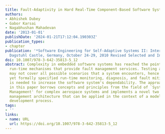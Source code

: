 ```yaml
---
title: Fault-Adaptivity in Hard Real-Time Component-Based Software Systems
authors:
- Abhishek Dubey
- Gabor Karsai
- Nagabhushan Mahadevan
date: '2013-01-01'
publishDate: '2024-01-21T17:12:04.190303Z'
publication_types:
- chapter
publication: '*Software Engineering for Self-Adaptive Systems II: International Seminar,
  Dagstuhl Castle, Germany, October 24-29, 2010 Revised Selected and Invited Papers*'
doi: 10.1007/978-3-642-35813-5_12
abstract: Complexity in embedded software systems has reached the point where we need
  run-time mechanisms that provide fault management services. Testing and verification
  may not cover all possible scenarios that a system encounters, hence a simpler,
  yet formally specified run-time monitoring, diagnosis, and fault mitigation architecture
  is needed to increase the software system's dependability. The approach described
  in this paper borrows concepts and principles from the field of `Systems Health
  Management' for complex aerospace systems and implements a novel two level health
  management architecture that can be applied in the context of a model-based software
  development process.
tags:
- ''
links:
- name: URL
  url: https://doi.org/10.1007/978-3-642-35813-5_12
---
```

